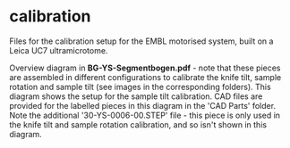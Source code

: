 # calibration

Files for the calibration setup for the EMBL motorised system, built on a Leica UC7 ultramicrotome.

Overview diagram in **BG-YS-Segmentbogen.pdf** - note that these pieces are assembled in different configurations to 
calibrate the knife tilt, sample rotation and sample tilt (see images in the corresponding folders). This diagram shows the 
setup for the sample tilt calibration. CAD files are provided for the labelled pieces in this diagram in the 'CAD Parts' folder.
Note the additional '30-YS-0006-00.STEP' file - this piece is only used in the knife tilt and sample rotation calibration, and so
isn't shown in this diagram.
